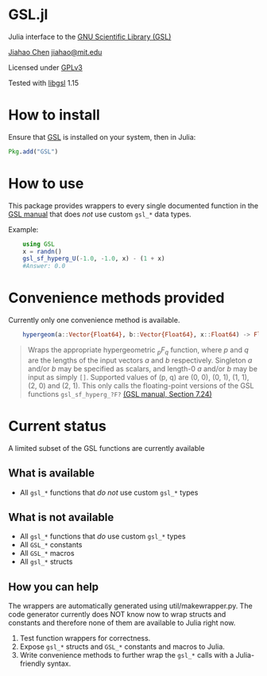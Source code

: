 GSL.jl
======

Julia interface to the [GNU Scientific Library (GSL)](http://www.gnu.org/software/gsl)

[Jiahao Chen](http://github.com/jiahao) <jiahao@mit.edu>

Licensed under [GPLv3](http://www.gnu.org/copyleft/gpl.html)

Tested with [libgsl](http://www.gnu.org/software/gsl) 1.15

# How to install

Ensure that [GSL](http://www.gnu.org/software/gsl) is installed on your system, then in Julia:
```julia
Pkg.add("GSL")
```

# How to use

This package provides wrappers to every single documented function in the
[GSL manual](http://www.gnu.org/software/gsl/manual/html_node) that does *not*
use custom `gsl_*` data types.

Example:
```julia
    using GSL
    x = randn()
    gsl_sf_hyperg_U(-1.0, -1.0, x) - (1 + x)
    #Answer: 0.0
```

# Convenience methods provided

Currently only one convenience method is available.
```julia
    hypergeom(a::Vector{Float64}, b::Vector{Float64}, x::Float64) -> Float64
```
> Wraps the appropriate hypergeometric *<sub>p</sub>F<sub>q</sub>* function,
> where *p* and *q* are the lengths of the input vectors *a* and *b*
> respectively.
> Singleton *a* and/or *b* may be specified as scalars, and length-0 *a* and/or
> *b* may be input as simply `[]`.
> Supported values of (p, q) are (0, 0), (0, 1), (1, 1), (2, 0) and (2, 1).
> This only calls the floating-point versions of the GSL functions
> `gsl_sf_hyperg_?F?` [(GSL manual, Section 7.24)](http://www.gnu.org/software/gsl/manual/html_node/Hypergeometric-Functions.html)

# Current status

A limited subset of the GSL functions are currently available

## What is available
* All `gsl_*` functions that _do not_ use custom `gsl_*` types

## What is not available
* All `gsl_*` functions that _do_ use custom `gsl_*` types
* All `GSL_*` constants
* All `GSL_*` macros
* All `gsl_*` structs

## How you can help

The wrappers are automatically generated using util/makewrapper.py.
The code generator currently does NOT know now to wrap structs and constants
and therefore none of them are available to Julia right now.

1. Test function wrappers for correctness.
2. Expose `gsl_*` structs and `GSL_*` constants and macros to Julia.
3. Write convenience methods to further wrap the `gsl_*` calls with a Julia-
   friendly syntax.

